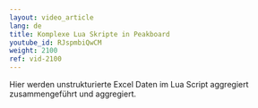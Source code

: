 ```yaml
---
layout: video_article
lang: de
title: Komplexe Lua Skripte in Peakboard
youtube_id: RJspmbiQwCM
weight: 2100
ref: vid-2100
---
```


Hier werden unstrukturierte Excel Daten im Lua Script aggregiert zusammengeführt und aggregiert.
